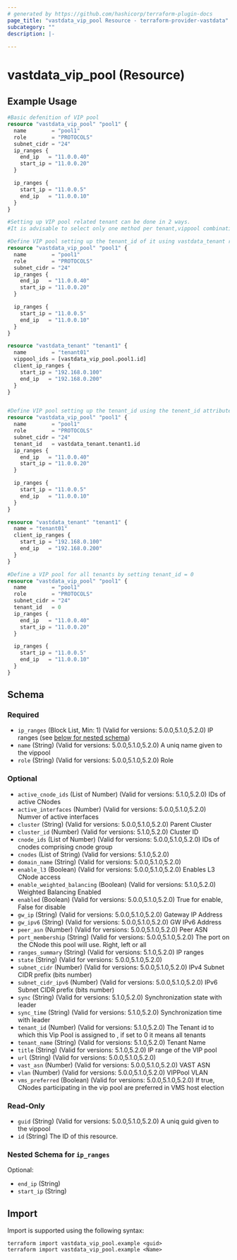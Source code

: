 ```yaml
---
# generated by https://github.com/hashicorp/terraform-plugin-docs
page_title: "vastdata_vip_pool Resource - terraform-provider-vastdata"
subcategory: ""
description: |-
  
---
```


# vastdata_vip_pool (Resource)



## Example Usage

```terraform
#Basic defenition of VIP pool 
resource "vastdata_vip_pool" "pool1" {
  name        = "pool1"
  role        = "PROTOCOLS"
  subnet_cidr = "24"
  ip_ranges {
    end_ip   = "11.0.0.40"
    start_ip = "11.0.0.20"
  }

  ip_ranges {
    start_ip = "11.0.0.5"
    end_ip   = "11.0.0.10"
  }
}

#Setting up VIP pool related tenant can be done in 2 ways.
#It is advisable to select only one method per tenant,vippool combination.

#Define VIP pool setting up the tenant_id of it using vastdata_tenant resource 
resource "vastdata_vip_pool" "pool1" {
  name        = "pool1"
  role        = "PROTOCOLS"
  subnet_cidr = "24"
  ip_ranges {
    end_ip   = "11.0.0.40"
    start_ip = "11.0.0.20"
  }

  ip_ranges {
    start_ip = "11.0.0.5"
    end_ip   = "11.0.0.10"
  }
}

resource "vastdata_tenant" "tenant1" {
  name        = "tenant01"
  vippool_ids = [vastdata_vip_pool.pool1.id]
  client_ip_ranges {
    start_ip = "192.168.0.100"
    end_ip   = "192.168.0.200"
  }
}


#Define VIP pool setting up the tenant_id using the tenent_id attribute.
resource "vastdata_vip_pool" "pool1" {
  name        = "pool1"
  role        = "PROTOCOLS"
  subnet_cidr = "24"
  tenant_id   = vastdata_tenant.tenant1.id
  ip_ranges {
    end_ip   = "11.0.0.40"
    start_ip = "11.0.0.20"
  }

  ip_ranges {
    start_ip = "11.0.0.5"
    end_ip   = "11.0.0.10"
  }
}

resource "vastdata_tenant" "tenant1" {
  name = "tenant01"
  client_ip_ranges {
    start_ip = "192.168.0.100"
    end_ip   = "192.168.0.200"
  }
}

#Define a VIP pool for all tenants by setting tenant_id = 0
resource "vastdata_vip_pool" "pool1" {
  name        = "pool1"
  role        = "PROTOCOLS"
  subnet_cidr = "24"
  tenant_id   = 0
  ip_ranges {
    end_ip   = "11.0.0.40"
    start_ip = "11.0.0.20"
  }

  ip_ranges {
    start_ip = "11.0.0.5"
    end_ip   = "11.0.0.10"
  }
}
```

<!-- schema generated by tfplugindocs -->
## Schema

### Required

- `ip_ranges` (Block List, Min: 1) (Valid for versions: 5.0.0,5.1.0,5.2.0) IP ranges (see [below for nested schema](#nestedblock--ip_ranges))
- `name` (String) (Valid for versions: 5.0.0,5.1.0,5.2.0) A uniq name given to the vippool
- `role` (String) (Valid for versions: 5.0.0,5.1.0,5.2.0) Role

### Optional

- `active_cnode_ids` (List of Number) (Valid for versions: 5.1.0,5.2.0) IDs of active CNodes
- `active_interfaces` (Number) (Valid for versions: 5.0.0,5.1.0,5.2.0) Numver of active interfaces
- `cluster` (String) (Valid for versions: 5.0.0,5.1.0,5.2.0) Parent Cluster
- `cluster_id` (Number) (Valid for versions: 5.1.0,5.2.0) Cluster ID
- `cnode_ids` (List of Number) (Valid for versions: 5.0.0,5.1.0,5.2.0) IDs of cnodes comprising cnode group
- `cnodes` (List of String) (Valid for versions: 5.1.0,5.2.0)
- `domain_name` (String) (Valid for versions: 5.0.0,5.1.0,5.2.0)
- `enable_l3` (Boolean) (Valid for versions: 5.0.0,5.1.0,5.2.0) Enables L3 CNode access
- `enable_weighted_balancing` (Boolean) (Valid for versions: 5.1.0,5.2.0) Weighted Balancing Enabled
- `enabled` (Boolean) (Valid for versions: 5.0.0,5.1.0,5.2.0) True for enable, False for disable
- `gw_ip` (String) (Valid for versions: 5.0.0,5.1.0,5.2.0) Gateway IP Address
- `gw_ipv6` (String) (Valid for versions: 5.0.0,5.1.0,5.2.0) GW IPv6 Address
- `peer_asn` (Number) (Valid for versions: 5.0.0,5.1.0,5.2.0) Peer ASN
- `port_membership` (String) (Valid for versions: 5.0.0,5.1.0,5.2.0) The port on the CNode this pool will use. Right, left or all
- `ranges_summary` (String) (Valid for versions: 5.1.0,5.2.0) IP ranges
- `state` (String) (Valid for versions: 5.0.0,5.1.0,5.2.0)
- `subnet_cidr` (Number) (Valid for versions: 5.0.0,5.1.0,5.2.0) IPv4 Subnet CIDR prefix (bits number)
- `subnet_cidr_ipv6` (Number) (Valid for versions: 5.0.0,5.1.0,5.2.0) IPv6 Subnet CIDR prefix (bits number)
- `sync` (String) (Valid for versions: 5.1.0,5.2.0) Synchronization state with leader
- `sync_time` (String) (Valid for versions: 5.1.0,5.2.0) Synchronization time with leader
- `tenant_id` (Number) (Valid for versions: 5.1.0,5.2.0) The Tenant id to which this Vip Pool is assigned to , if set to 0 it means all tenants
- `tenant_name` (String) (Valid for versions: 5.1.0,5.2.0) Tenant Name
- `title` (String) (Valid for versions: 5.1.0,5.2.0) IP range of the VIP pool
- `url` (String) (Valid for versions: 5.0.0,5.1.0,5.2.0)
- `vast_asn` (Number) (Valid for versions: 5.0.0,5.1.0,5.2.0) VAST ASN
- `vlan` (Number) (Valid for versions: 5.0.0,5.1.0,5.2.0) VIPPool VLAN
- `vms_preferred` (Boolean) (Valid for versions: 5.0.0,5.1.0,5.2.0) If true, CNodes participating in the vip pool are preferred in VMS host election

### Read-Only

- `guid` (String) (Valid for versions: 5.0.0,5.1.0,5.2.0) A uniq guid given to the vippool
- `id` (String) The ID of this resource.

<a id="nestedblock--ip_ranges"></a>
### Nested Schema for `ip_ranges`

Optional:

- `end_ip` (String)
- `start_ip` (String)

## Import

Import is supported using the following syntax:

```shell
terraform import vastdata_vip_pool.example <guid>
terraform import vastdata_vip_pool.example <Name>
```
